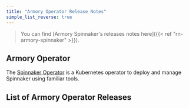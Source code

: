 ```yaml
---
title: "Armory Operator Release Notes"
simple_list_reverse: true
---
```


> You can find [Armory Spinnaker's releases notes here]({{< ref "rn-armory-spinnaker" >}}).

## Armory Operator
The [Spinnaker Operator](https://blog.armory.io/spinnaker-operator/) is a Kubernetes operator to deploy and manage Spinnaker using familiar tools. 

## List of Armory Operator Releases
<!-- Hugo/docsy auto generates a list of the child pages here. The front matter configures it to go from newest to oldest --!> 
